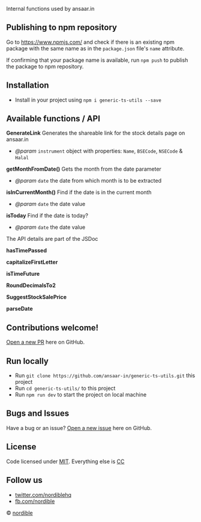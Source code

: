 Internal functions used by ansaar.in

## Publishing to npm repository

Go to https://www.npmjs.com/ and check if there is an existing npm package with the same name as in the `package.json` file's `name` attribute.

If confirming that your package name is available, run `npm push` to publish the package to npm repository.

## Installation
 
 - Install in your project using `npm i generic-ts-utils --save`

## Available functions / API

**GenerateLink**
Generates the shareable link for the stock details page on ansaar.in
- *@param* `instrument` object with properties: `Name`, `BSECode`, `NSECode` & `Halal`


**getMonthFromDate()**
Gets the month from the date parameter
- *@param* `date` the date from which month is to be extracted

**isInCurrentMonth()**
Find if the date is in the current month
- *@param* `date` the date value

**isToday**
Find if the date is today?
- *@param* `date`  the date value

The API details are part of the JSDoc

**hasTimePassed**

**capitalizeFirstLetter**

**isTimeFuture**

**RoundDecimalsTo2**

**SuggestStockSalePrice**

**parseDate**

## Contributions welcome!

[Open a new PR](https://github.com/ansaar-in/generic-ts-utils/pulls) here on GitHub.

## Run locally
- Run `git clone https://github.com/ansaar-in/generic-ts-utils.git` this project
- Run `cd generic-ts-utils/` to this project
- Run `npm run dev` to start the project on local machine

## Bugs and Issues

Have a bug or an issue? [Open a new issue](https://github.com/ansaar-in/generic-ts-utils/issues) here on GitHub.

## License

Code licensed under [MIT](https://opensource.org/licenses/MIT). Everything else is [CC](http://creativecommons.org/)

## Follow us

* [twitter.com/nordiblehq](https://twitter.com/nordiblehq)
* [fb.com/nordible](https://www.facebook.com/nordible)

&copy; [nordible](https://nordible.com/)
